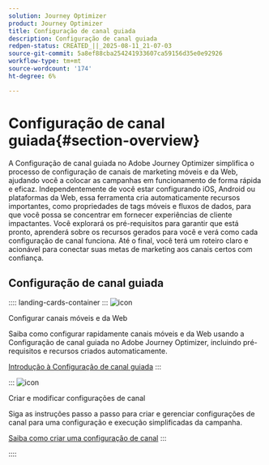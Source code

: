 ```yaml
---
solution: Journey Optimizer
product: Journey Optimizer
title: Configuração de canal guiada
description: Configuração de canal guiada
redpen-status: CREATED_||_2025-08-11_21-07-03
source-git-commit: 5a8ef88cba254241933607ca59156d35e0e92926
workflow-type: tm+mt
source-wordcount: '174'
ht-degree: 6%

---
```



# Configuração de canal guiada{#section-overview}

A Configuração de canal guiada no Adobe Journey Optimizer simplifica o processo de configuração de canais de marketing móveis e da Web, ajudando você a colocar as campanhas em funcionamento de forma rápida e eficaz. Independentemente de você estar configurando iOS, Android ou plataformas da Web, essa ferramenta cria automaticamente recursos importantes, como propriedades de tags móveis e fluxos de dados, para que você possa se concentrar em fornecer experiências de cliente impactantes. Você explorará os pré-requisitos para garantir que está pronto, aprenderá sobre os recursos gerados para você e verá como cada configuração de canal funciona. Até o final, você terá um roteiro claro e acionável para conectar suas metas de marketing aos canais certos com confiança.

## Configuração de canal guiada

:::: landing-cards-container
:::
![icon](https://cdn.experienceleague.adobe.com/icons/gear.svg?lang=pt-BR)

Configurar canais móveis e da Web

Saiba como configurar rapidamente canais móveis e da Web usando a Configuração de canal guiada no Adobe Journey Optimizer, incluindo pré-requisitos e recursos criados automaticamente.

[Introdução à Configuração de canal guiada](../using/configuration/set-mobile-config.md)
:::

:::
![icon](https://cdn.experienceleague.adobe.com/icons/list-check.svg?lang=pt-BR)

Criar e modificar configurações de canal

Siga as instruções passo a passo para criar e gerenciar configurações de canal para uma configuração e execução simplificadas da campanha.

[Saiba como criar uma configuração de canal](../using/configuration/create-channel-set-up.md)
:::

::::
